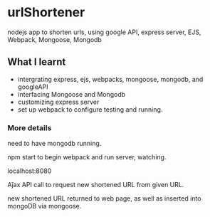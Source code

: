 # urlShortener
nodejs app to shorten urls, using google API, express server, EJS, Webpack, Mongoose, Mongodb

## What I learnt
* intergrating express, ejs, webpacks, mongoose, mongodb, and googleAPI
* interfacing Mongoose and Mongodb
* customizing express server
* set up webpack to configure testing and running.

### More details
need to have mongodb running.

npm start to begin webpack and run server, watching.

localhost:8080

Aĵax API call to request new shortened URL from given URL.

new shortened URL returned to web page, as well as inserted into mongoDB via mongoose.
